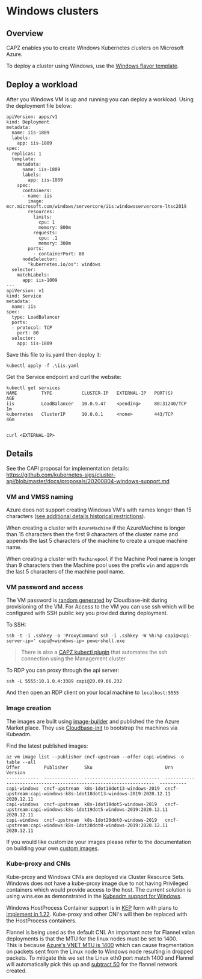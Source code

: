 # Windows clusters

## Overview

CAPZ enables you to create Windows Kubernetes clusters on Microsoft Azure.

To deploy a cluster using Windows, use the [Windows flavor template](https://raw.githubusercontent.com/kubernetes-sigs/cluster-api-provider-azure/master/templates/cluster-template-windows.yaml).

## Deploy a workload

After you Windows VM is up and running you can deploy a workload. Using the deployment file below:

```
apiVersion: apps/v1
kind: Deployment
metadata:
  name: iis-1809
  labels:
    app: iis-1809
spec:
  replicas: 1
  template:
    metadata:
      name: iis-1809
      labels:
        app: iis-1809
    spec:
      containers:
      - name: iis
        image: mcr.microsoft.com/windows/servercore/iis:windowsservercore-ltsc2019
        resources:
          limits:
            cpu: 1
            memory: 800m
          requests:
            cpu: .1
            memory: 300m
        ports:
          - containerPort: 80
      nodeSelector:
        "kubernetes.io/os": windows
  selector:
    matchLabels:
      app: iis-1809
---
apiVersion: v1
kind: Service
metadata:
  name: iis
spec:
  type: LoadBalancer
  ports:
  - protocol: TCP
    port: 80
  selector:
    app: iis-1809
```

Save this file to iis.yaml then deploy it:

```
kubectl apply -f .\iis.yaml
```

Get the Service endpoint and curl the website:

```
kubectl get services
NAME         TYPE           CLUSTER-IP   EXTERNAL-IP   PORT(S)        AGE
iis          LoadBalancer   10.0.9.47    <pending>     80:31240/TCP   1m
kubernetes   ClusterIP      10.0.0.1     <none>        443/TCP        46m


curl <EXTERNAL-IP>
```

## Details

See the CAPI proposal for implementation details: https://github.com/kubernetes-sigs/cluster-api/blob/master/docs/proposals/20200804-windows-support.md

### VM and VMSS naming

Azure does not support creating Windows VM's with names longer than 15 characters ([see additional details historical restrictions](https://github.com/kubernetes-sigs/cluster-api/issues/2217#issuecomment-743336941)).  

When creating a cluster with `AzureMachine` if the AzureMachine is longer than 15 characters then the first 9 characters of the cluster name and appends the last 5 characters of the machine to create a unique machine name.  

When creating a cluster with `Machinepool` if the Machine Pool name is longer than 9 characters then the Machine pool uses the prefix `win` and appends the last 5 characters of the machine pool name.

### VM password and access
The VM password is [random generated](https://cloudbase-init.readthedocs.io/en/latest/plugins.html#setting-password-main)
by Cloudbase-init during provisioning of the VM. For Access to the VM you can use ssh which will be configured with SSH
public key you provided during deployment. 

To SSH:

```
ssh -t -i .sshkey -o 'ProxyCommand ssh -i .sshkey -W %h:%p capi@<api-server-ip>' capi@<windows-ip> powershell.exe
```

> There is also a [CAPZ kubectl plugin](https://github.com/kubernetes-sigs/cluster-api-provider-azure/blob/master/hack/debugging/Readme.md) that automates the ssh connection using the Management cluster

To RDP you can proxy through the api server:

```
ssh -L 5555:10.1.0.4:3389 capi@20.69.66.232
```

And then open an RDP client on your local machine to `localhost:5555`

### Image creation
The images are built using [image-builder](https://github.com/kubernetes-sigs/image-builder) and published the the Azure Market place. They use [Cloudbase-init](https://cloudbase-init.readthedocs.io/en/latest/) to bootstrap the machines via Kubeadm.  

Find the latest published images: 

```
az vm image list --publisher cncf-upstream --offer capi-windows -o table --all  
Offer         Publisher      Sku                           Urn                                                                 Version
------------  -------------  ----------------------------  ------------------------------------------------------------------  ----------
capi-windows  cncf-upstream  k8s-1dot18dot13-windows-2019  cncf-upstream:capi-windows:k8s-1dot18dot13-windows-2019:2020.12.11  2020.12.11
capi-windows  cncf-upstream  k8s-1dot19dot5-windows-2019   cncf-upstream:capi-windows:k8s-1dot19dot5-windows-2019:2020.12.11   2020.12.11
capi-windows  cncf-upstream  k8s-1dot20dot0-windows-2019   cncf-upstream:capi-windows:k8s-1dot20dot0-windows-2019:2020.12.11   2020.12.11
```

If you would like customize your images please refer to the documentation on building your own [custom images](custom-images.md).

### Kube-proxy and CNIs

Kube-proxy and Windows CNIs are deployed via Cluster Resource Sets.  Windows does not have a kube-proxy image due 
to not having Privileged containers which would provide access to the host.  The current solution is using wins.exe as 
demonstrated in the [Kubeadm support for Windows](https://kubernetes.io/docs/tasks/administer-cluster/kubeadm/adding-windows-nodes/).    

Windows HostProcess Container support is in [KEP](https://github.com/kubernetes/enhancements/pull/2037) form with plans to 
[implement in 1.22](https://github.com/kubernetes/kubernetes/pull/99576).  Kube-proxy and other CNI's will then be replaced with the HostProcess containers.

Flannel is being used as the default CNI.  An important note for Flannel vxlan deployments is that the MTU for the linux nodes must be set to 1400.  
This is because [Azure's VNET MTU is 1400](https://docs.microsoft.com/en-us/azure/virtual-network/virtual-network-tcpip-performance-tuning#azure-and-vm-mtu) which can cause fragmentation on packets sent from the Linux node to Windows node resulting in dropped packets. 
To mitigate this we set the Linux eth0 port match 1400 and Flannel will automatically pick this up and [subtract 50](https://github.com/flannel-io/flannel/issues/1011) for the flannel network created.